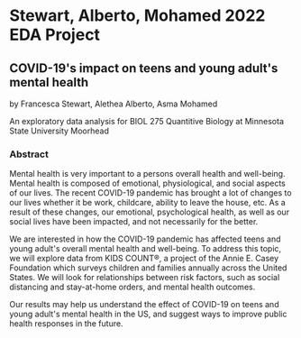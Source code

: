 # Stewart, Alberto, Mohamed 2022 EDA Project

## COVID-19's impact on teens and young adult's mental health

by Francesca Stewart, Alethea Alberto, Asma Mohamed

An exploratory data analysis for BIOL 275 Quantitive Biology at Minnesota State University Moorhead

### Abstract

Mental health is very important to a persons overall health and well-being. Mental health is composed of emotional, physiological, and social aspects of our lives. The recent COVID-19 pandemic has brought a lot of changes to our lives whether it be work, childcare, ability to leave the house, etc. As a result of these changes, our emotional, psychological health, as well as our social lives have been impacted, and not necessarily for the better. 

We are interested in how the COVID-19 pandemic has affected teens and young adult's overall mental health and well-being. To address this topic, we will explore data from KIDS COUNT®, a project of the Annie E. Casey Foundation which surveys children and families annually across the United States. We will look for relationships between risk factors, such as social distancing and stay-at-home orders, and mental health outcomes.

Our results may help us understand the effect of COVID-19 on teens and young adult's mental health in the US, and suggest ways to improve public health responses in the future.
